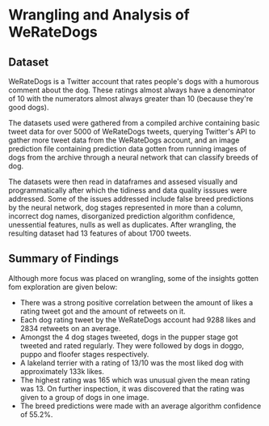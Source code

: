 # Wrangling and Analysis of WeRateDogs

## Dataset

WeRateDogs is a Twitter account that rates people's dogs with a humorous comment about the dog. These ratings almost always have a denominator of 10 with the numerators almost always greater than 10 (because they're good dogs).  

The datasets used were gathered from a compiled archive containing basic tweet data for over 5000 of WeRateDogs tweets, querying Twitter's API to gather more tweet data from the WeRateDogs account, and an image prediction file containing prediction data gotten from running images of dogs from the archive through a neural network that can classify breeds of dog.

The datasets were then read in dataframes and assesed visually and programmatically after which the tidiness and data quality isssues were addressed. Some of the issues addressed include false breed predictions by the neural network, dog stages represented in more than a column, incorrect dog names, disorganized prediction algorithm confidence, unessential features, nulls as well as duplicates. After wrangling, the resulting dataset had 13 features of about 1700 tweets.

## Summary of Findings

Although more focus was placed on wrangling, some of the insights gotten fom exploration are given below:
* There was a strong positive correlation between the amount of likes a rating tweet got and the amount of retweets on it.
* Each dog rating tweet by the WeRateDogs account had 9288 likes and 2834 retweets on an average.
* Amongst the 4 dog stages tweeted, dogs in the pupper stage got tweeted and rated regularly. They were followed by dogs in doggo, puppo and floofer stages respectively.
* A lakeland terrier with a rating of 13/10 was the most liked dog with approximately 133k likes.
* The highest rating was 165 which was unusual given the mean rating was 13. On further inspection, it was discovered that the rating was given to a group of dogs in one image.
* The breed predictions were made with an average algorithm confidence of 55.2%.
